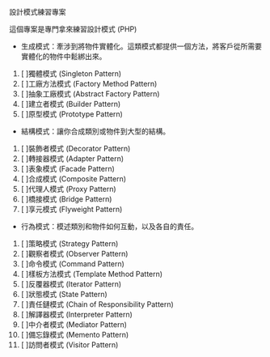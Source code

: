 設計模式練習專案

這個專案是專門拿來練習設計模式 (PHP) 

- 生成模式：牽涉到將物件實體化。這類模式都提供一個方法，將客戶從所需要實體化的物件中鬆綁出來。
1. [ ]獨體模式 (Singleton Pattern)
2. [ ]工廠方法模式 (Factory Method Pattern)
3. [ ]抽象工廠模式 (Abstract Factory Pattern)
4. [ ]建立者模式 (Builder Pattern)
5. [ ]原型模式 (Prototype Pattern)
- 結構模式：讓你合成類別或物件到大型的結構。
1. [ ]裝飾者模式 (Decorator Pattern)
2. [ ]轉接器模式 (Adapter Pattern)
3. [ ]表象模式 (Facade Pattern)
4. [ ]合成模式 (Composite Pattern)
5. [ ]代理人模式 (Proxy Pattern)
6. [ ]橋接模式 (Bridge Pattern)
7. [ ]享元模式 (Flyweight Pattern)
- 行為模式：模述類別和物件如何互動，以及各自的責任。
1. [ ]策略模式 (Strategy Pattern)
2. [ ]觀察者模式 (Observer Pattern)
3. [ ]命令模式 (Command Pattern)
4. [ ]樣板方法模式 (Template Method Pattern)
5. [ ]反覆器模式 (Iterator Pattern)
6. [ ]狀態模式 (State Pattern)
7. [ ]責任鏈模式 (Chain of Responsibility Pattern)
8. [ ]解譯器模式 (Interpreter Pattern)
9. [ ]中介者模式 (Mediator Pattern)
10. [ ]備忘錄模式 (Memento Pattern)
11. [ ]訪問者模式 (Visitor Pattern)